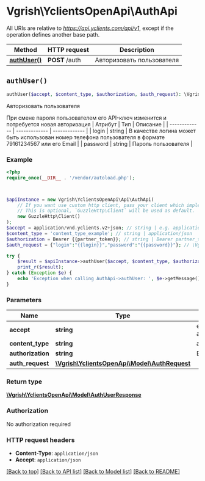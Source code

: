 # Vgrish\YclientsOpenApi\AuthApi

All URIs are relative to *https://api.yclients.com/api/v1*, except if the operation defines another base path.

| Method | HTTP request | Description |
| ------------- | ------------- | ------------- |
| [**authUser()**](AuthApi.md#authUser) | **POST** /auth | Авторизовать пользователя |


## `authUser()`

```php
authUser($accept, $content_type, $authorization, $auth_request): \Vgrish\YclientsOpenApi\Model\AuthUserResponse
```

Авторизовать пользователя

При смене пароля пользователем его API-ключ изменится и потребуется новая авторизация    | Атрибут  | Тип | Описание |  | ------------- | ------------- | ------------- |  | login  | string  | В качестве логина может быть использован номер телефона пользователя в формате 79161234567 или его Email |  | password  | string  | Пароль пользователя |

### Example

```php
<?php
require_once(__DIR__ . '/vendor/autoload.php');



$apiInstance = new Vgrish\YclientsOpenApi\Api\AuthApi(
    // If you want use custom http client, pass your client which implements `GuzzleHttp\ClientInterface`.
    // This is optional, `GuzzleHttp\Client` will be used as default.
    new GuzzleHttp\Client()
);
$accept = application/vnd.yclients.v2+json; // string | e.g. application/vnd.yclients.v2+json
$content_type = 'content_type_example'; // string | application/json
$authorization = Bearer {{partner_token}}; // string | Bearer partner_token
$auth_request = {"login":"{{login}}","password":"{{password}}"}; // \Vgrish\YclientsOpenApi\Model\AuthRequest

try {
    $result = $apiInstance->authUser($accept, $content_type, $authorization, $auth_request);
    print_r($result);
} catch (Exception $e) {
    echo 'Exception when calling AuthApi->authUser: ', $e->getMessage(), PHP_EOL;
}
```

### Parameters

| Name | Type | Description  | Notes |
| ------------- | ------------- | ------------- | ------------- |
| **accept** | **string**| e.g. application/vnd.yclients.v2+json | |
| **content_type** | **string**| application/json | |
| **authorization** | **string**| Bearer partner_token | |
| **auth_request** | [**\Vgrish\YclientsOpenApi\Model\AuthRequest**](../Model/AuthRequest.md)|  | [optional] |

### Return type

[**\Vgrish\YclientsOpenApi\Model\AuthUserResponse**](../Model/AuthUserResponse.md)

### Authorization

No authorization required

### HTTP request headers

- **Content-Type**: `application/json`
- **Accept**: `application/json`

[[Back to top]](#) [[Back to API list]](../../README.md#endpoints)
[[Back to Model list]](../../README.md#models)
[[Back to README]](../../README.md)
